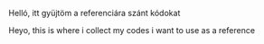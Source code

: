 Helló, itt gyüjtöm a referenciára szánt kódokat

Heyo, this is where i collect my codes i want to use as a reference

